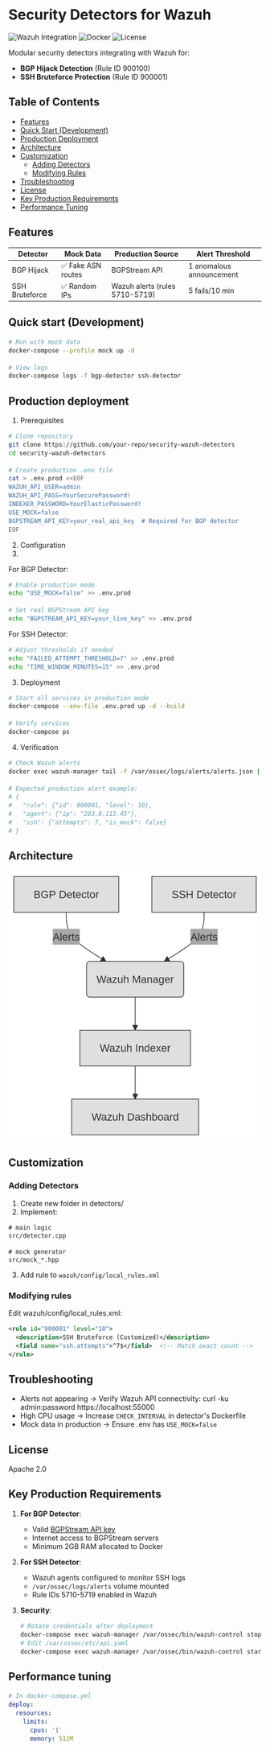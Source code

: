 # Security Detectors for Wazuh

![Wazuh Integration](https://img.shields.io/badge/Wazuh-4.7+-blue)
![Docker](https://img.shields.io/badge/Docker-Compose-ff69b4)
![License](https://img.shields.io/badge/License-Apache_2.0-green)

Modular security detectors integrating with Wazuh for:
- **BGP Hijack Detection** (Rule ID 900100)
- **SSH Bruteforce Protection** (Rule ID 900001)

## Table of Contents

- [Features](#features)
- [Quick Start (Development)](#quick-start-development)
- [Production Deployment](#production-deployment)
- [Architecture](#architecture)
- [Customization](#customization)
  - [Adding Detectors](#adding-detectors)
  - [Modifying Rules](#modifying-rules)
- [Troubleshooting](#troubleshooting)
- [License](#license)
- [Key Production Requirements](#key-production-requirements)
- [Performance Tuning](#performance-tuning)

## Features

| Detector       | Mock Data         | Production Source              | Alert Threshold          |
|----------------|-------------------|--------------------------------|--------------------------|
| BGP Hijack     | ✅ Fake ASN routes | BGPStream API                  | 1 anomalous announcement |
| SSH Bruteforce | ✅ Random IPs      | Wazuh alerts (rules 5710-5719) | 5 fails/10 min           |

## Quick start (Development)

```bash
# Run with mock data
docker-compose --profile mock up -d

# View logs
docker-compose logs -f bgp-detector ssh-detector
```

## Production deployment

1. Prerequisites

```bash
# Clone repository
git clone https://github.com/your-repo/security-wazuh-detectors
cd security-wazuh-detectors

# Create production .env file
cat > .env.prod <<EOF
WAZUH_API_USER=admin
WAZUH_API_PASS=YourSecurePassword!
INDEXER_PASSWORD=YourElasticPassword!
USE_MOCK=false
BGPSTREAM_API_KEY=your_real_api_key  # Required for BGP detector
EOF
```

2. Configuration
3. 
For BGP Detector:

```bash
# Enable production mode
echo "USE_MOCK=false" >> .env.prod

# Set real BGPStream API key
echo "BGPSTREAM_API_KEY=your_live_key" >> .env.prod
```

For SSH Detector:

```bash
# Adjust thresholds if needed
echo "FAILED_ATTEMPT_THRESHOLD=7" >> .env.prod
echo "TIME_WINDOW_MINUTES=15" >> .env.prod
```

3. Deployment

```bash
# Start all services in production mode
docker-compose --env-file .env.prod up -d --build

# Verify services
docker-compose ps
```

4. Verification

```bash
# Check Wazuh alerts
docker exec wazuh-manager tail -f /var/ossec/logs/alerts/alerts.json | grep -E '900100|900001'

# Expected production alert example:
# {
#   "rule": {"id": 900001, "level": 10},
#   "agent": {"ip": "203.0.113.45"},
#   "ssh": {"attempts": 7, "is_mock": false}
# }
```

## Architecture

![Forever In Progress](assets/architecture.png)

## Customization

### Adding Detectors

1. Create new folder in detectors/
2. Implement:

```
# main logic
src/detector.cpp 

# mock generator
src/mock_*.hpp 
```

3. Add rule to `wazuh/config/local_rules.xml`

### Modifying rules

Edit wazuh/config/local_rules.xml:

```xml
<rule id="900001" level="10">
  <description>SSH Bruteforce (Customized)</description>
  <field name="ssh.attempts">^7$</field>  <!-- Match exact count -->
</rule>
```

## Troubleshooting

* Alerts not appearing -> Verify Wazuh API connectivity: curl -ku admin:password https://localhost:55000
* High CPU usage -> Increase `CHECK_INTERVAL` in detector's Dockerfile
* Mock data in production -> Ensure .env has `USE_MOCK=false`

## License

Apache 2.0

## Key Production Requirements

1. **For BGP Detector**:
   - Valid [BGPStream API key](https://bgpstream.caida.org/docs/api)
   - Internet access to BGPStream servers
   - Minimum 2GB RAM allocated to Docker

2. **For SSH Detector**:
   - Wazuh agents configured to monitor SSH logs
   - `/var/ossec/logs/alerts` volume mounted
   - Rule IDs 5710-5719 enabled in Wazuh

3. **Security**:
   ```bash
   # Rotate credentials after deployment
   docker-compose exec wazuh-manager /var/ossec/bin/wazuh-control stop
   # Edit /var/ossec/etc/api.yaml
   docker-compose exec wazuh-manager /var/ossec/bin/wazuh-control start
   ```
   
## Performance tuning

```yaml
# In docker-compose.yml
deploy:
  resources:
    limits:
      cpus: '1'
      memory: 512M
```
